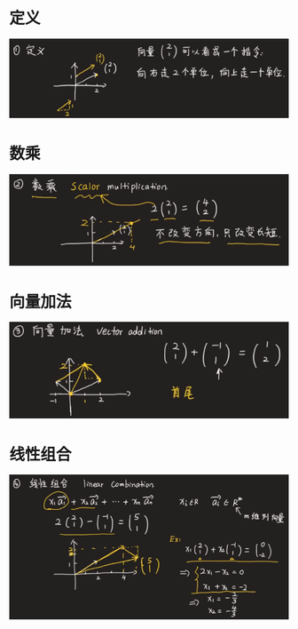 # 定义
![](../photo/Pasted%20image%2020240219173051.png)

# 数乘
![](../photo/Pasted%20image%2020240219173109.png)

# 向量加法
![](../photo/Pasted%20image%2020240219173213.png)

# 线性组合
![](../photo/Pasted%20image%2020240219173302.png)

